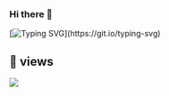 ### Hi there 👋

[![Typing SVG](https://readme-typing-svg.herokuapp.com?font=Fira+Code&pause=1000&color=2AF700&width=435&lines=welcome+to+my+profile.)](https://git.io/typing-svg)

## 👀 views
![](https://komarev.com/ghpvc/?username=moshe-coh)
<!--
**Daniel1285/Daniel1285** is a ✨ _special_ ✨ repository because its `README.md` (this file) appears on your GitHub profile.

Here are some ideas to get you started:

- 🔭 I’m currently working on ...
- 🌱 I’m currently learning ...
- 👯 I’m looking to collaborate on ...
- 🤔 I’m looking for help with ...
- 💬 Ask me about ...
- 📫 How to reach me: ...
- 😄 Pronouns: ...
- ⚡ Fun fact: ...
-->
